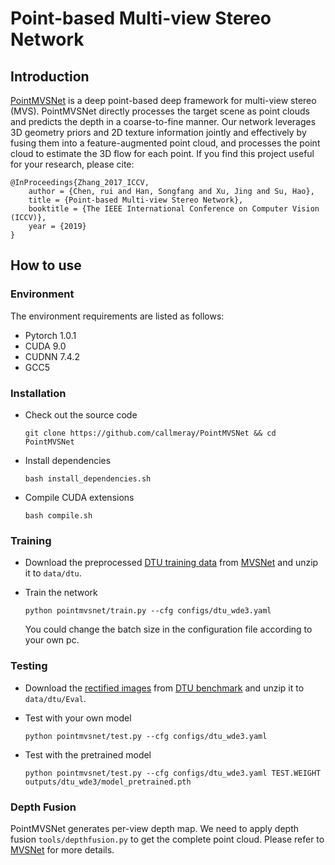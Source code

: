 # Point-based Multi-view Stereo Network

## Introduction
[PointMVSNet](http://hansf.me/projects/PMVSNet/) is a deep point-based deep framework for multi-view stereo (MVS). PointMVSNet directly processes the target scene as point clouds and predicts the depth in a coarse-to-fine manner. Our network leverages 3D geometry priors and 2D texture information jointly and effectively by fusing them into a feature-augmented point cloud, and processes the point cloud to estimate the 3D flow for each point. If you find this project useful for your research, please cite: 
```
@InProceedings{Zhang_2017_ICCV,
    author = {Chen, rui and Han, Songfang and Xu, Jing and Su, Hao},
    title = {Point-based Multi-view Stereo Network},
    booktitle = {The IEEE International Conference on Computer Vision (ICCV)},
    year = {2019}
}

```

## How to use

### Environment
The environment requirements are listed as follows:
- Pytorch 1.0.1 
- CUDA 9.0 
- CUDNN 7.4.2
- GCC5

### Installation
* Check out the source code 

    ```git clone https://github.com/callmeray/PointMVSNet && cd PointMVSNet```
* Install dependencies 

    ```bash install_dependencies.sh```
* Compile CUDA extensions 

    ```bash compile.sh```

### Training
* Download the preprocessed [DTU training data](https://drive.google.com/file/d/1eDjh-_bxKKnEuz5h-HXS7EDJn59clx6V/view) from [MVSNet](https://github.com/YoYo000/MVSNet) and unzip it to ```data/dtu```.
* Train the network

    ```python pointmvsnet/train.py --cfg configs/dtu_wde3.yaml```
  
  You could change the batch size in the configuration file according to your own pc.

### Testing
* Download the [rectified images](http://roboimagedata2.compute.dtu.dk/data/MVS/Rectified.zip) from [DTU benchmark](http://roboimagedata.compute.dtu.dk/?page_id=36) and unzip it to ```data/dtu/Eval```.
* Test with your own model

    ```python pointmvsnet/test.py --cfg configs/dtu_wde3.yaml```
    
* Test with the pretrained model

    ```python pointmvsnet/test.py --cfg configs/dtu_wde3.yaml TEST.WEIGHT outputs/dtu_wde3/model_pretrained.pth```

### Depth Fusion
PointMVSNet generates per-view depth map. We need to apply depth fusion ```tools/depthfusion.py``` to get the complete point cloud. Please refer to [MVSNet](https://github.com/YoYo000/MVSNet) for more details.
    
